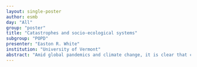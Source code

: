 ```yaml
---
layout: single-poster
author: esmb
day: "All"
group: "poster"
title: "Catastrophes and socio-ecological systems"
subgroup: "POPD"
presenter: "Easton R. White"
institution: "University of Vermont"
abstract: "Amid global pandemics and climate change, it is clear that coupled models of human and environmental systems are needed. These socio-ecological models have been used to understand fisheries, disease spread, and deforestation. These models have only recently been used to understand how human actions and behavior affect coral reef fisheries, with a focus on shifts to alternative stable states. We extend this work to study the effect of catastrophes, e.g. hurricanes, on these systems. We show the conditions necessary for long-term coral reef health with fishing. We also examine the effect of the disturbance regime (timing, magnitude, type) on the overall system dynamics. These results both advance our understanding of catastrophes and socio-ecological systems as well as point to ways to build fisheries that are robust to rare events."
---
```

